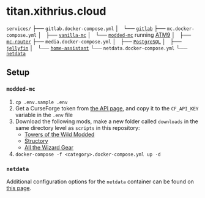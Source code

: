 # titan.xithrius.cloud

`services/`
├── `gitlab.docker-compose.yml`
│   └── [`gitlab`](https://hub.docker.com/r/gitlab/gitlab-ce)
├── `mc.docker-compose.yml`
│   ├── [`vanilla-mc`](https://github.com/itzg/docker-minecraft-server)
│   └── [`modded-mc`](https://github.com/itzg/docker-minecraft-server) running [ATM9](https://www.curseforge.com/minecraft/modpacks/all-the-mods-9)
│   ├── [`mc-router`](https://github.com/itzg/mc-router)
├── `media.docker-compose.yml`
│   ├── [`PostgreSQL`](https://www.postgresql.org/)
│   ├── [`jellyfin`](https://github.com/jellyfin/jellyfin)
│   └── [`home-assistant`](https://github.com/home-assistant/core)
└── `netdata.docker-compose.yml`
    └── [`netdata`](https://github.com/netdata/netdata)

## Setup

### `modded-mc`

1. `cp .env.sample .env`
2. Get a CurseForge token from [the API page](https://console.curseforge.com/#/api-keys), and copy it to the `CF_API_KEY` variable in the `.env` file
3. Download the following mods, make a new folder called `downloads` in the same directory level as `scripts` in this repository:
    - [Towers of the Wild Modded](https://www.curseforge.com/minecraft/mc-mods/towers-of-the-wild-modded/files/4802113)
    - [Structory](https://www.curseforge.com/minecraft/mc-mods/structory/files/4767394)
    - [All the Wizard Gear](https://www.curseforge.com/minecraft/mc-mods/all-the-wizard-gear/files/4821791)
3. `docker-compose -f <category>.docker-compose.yml up -d`

### `netdata`

Additional configuration options for the `netdata` container can be found on [this page](https://learn.netdata.cloud/docs/installing/docker#recommended-way).
